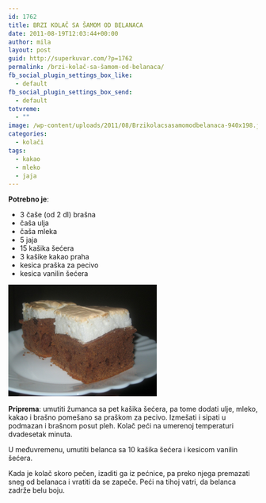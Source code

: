 ```yaml
---
id: 1762
title: BRZI KOLAČ SA ŠAMOM OD BELANACA
date: 2011-08-19T12:03:44+00:00
author: mila
layout: post
guid: http://superkuvar.com/?p=1762
permalink: /brzi-kolač-sa-šamom-od-belanaca/
fb_social_plugin_settings_box_like:
  - default
fb_social_plugin_settings_box_send:
  - default
totvreme:
  - ""
image: /wp-content/uploads/2011/08/Brzikolacsasamomodbelanaca-940x198.jpg
categories:
  - kolači
tags:
  - kakao
  - mleko
  - jaja
---
```

**Potrebno je**:

  * 3 čaše (od 2 dl) brašna
  * čaša ulja
  * čaša mleka
  * 5 jaja
  * 15 kašika šećera
  * 3 kašike kakao praha
  * kesica praška za pecivo
  * kesica vanilin šećera

<img class="alignnone size-medium wp-image-5789" src="/wp-content/uploads/2011/08/Brzikolacsasamomodbelanaca-1024x768.jpg" alt="Brzikolacsasamomodbelanaca" width="300" height="225" /> 

**Priprema**: umutiti žumanca sa pet kašika šećera, pa tome dodati ulje, mleko, kakao i brašno pomešano sa praškom za pecivo. Izmešati i sipati u podmazan i brašnom posut pleh. Kolač peći na umerenoj temperaturi dvadesetak minuta.

U međuvremenu, umutiti belanca sa 10 kašika šećera i kesicom vanilin šećera.

Kada je kolač skoro pečen, izaditi ga iz pećnice, pa preko njega premazati sneg od belanaca i vratiti da se zapeče. Peći na tihoj vatri, da belanca zadrže belu boju.